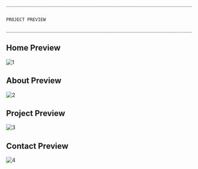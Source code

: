                                        ____________________________________________________________________________________
                                       
                                                                            PROJECT PREVIEW 
                                       ____________________________________________________________________________________
                                          
## Home Preview
![1](https://user-images.githubusercontent.com/92833376/213973065-beec6589-b947-4eb3-8d65-ccd76480111d.png)

## About Preview
![2](https://user-images.githubusercontent.com/92833376/213973068-3ad1decc-7e29-47f9-a15c-8269fe2159f6.png)

## Project Preview
![3](https://user-images.githubusercontent.com/92833376/213973072-b270fa29-c4e2-4e4f-ba17-64cf34a435ea.png)

## Contact Preview
![4](https://user-images.githubusercontent.com/92833376/213973075-e3c86a49-9026-4877-af43-4648c5607287.png)


